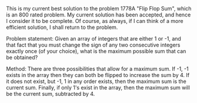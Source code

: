 This is my current best solution to the problem 1778A "Flip Flop Sum", which is an 800 rated problem. My current solution has been accepted, and hence I consider it to be complete. Of course, as always, if I can think of a more efficient solution, I shall return to the problem. 

Problem statement: Given an array of integers that are either 1 or -1, and that fact that you must change the sign of any two consecutive integers exactly once (of your choice), what is the maximum possible sum that can be obtained?

Method: There are three possibilities that allow for a maximum sum. If -1, -1 exists in the array then they can both be flipped to increase the sum by 4. If it does not exist, but -1, 1 in any order exists, then the maximum sum is the current sum. Finally, if only 1's exist in the array, then the maximum sum will be the current sum, subtracted by 4.